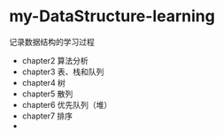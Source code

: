 # my-DataStructure-learning
记录数据结构的学习过程

- chapter2 算法分析
- chapter3 表、栈和队列
- chapter4 树
- chapter5 散列
- chapter6 优先队列（堆）
- chapter7 排序
-  